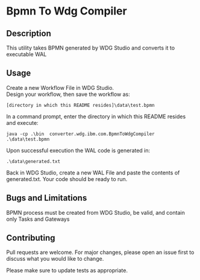 # Bpmn To Wdg Compiler

## Description

This utility takes BPMN generated by WDG Studio and converts it to executable WAL

## Usage

Create a new Workflow File in WDG Studio.  
Design your workflow, then save the workflow as:

```
[directory in which this README resides]\data\test.bpmn
```

In a command prompt, enter the directory in which this README resides and execute:

```
java -cp .\bin  converter.wdg.ibm.com.BpmnToWdgCompiler .\data\test.bpmn
```

Upon successful execution the WAL code is generated in:

```
.\data\generated.txt
```

Back in WDG Studio, create a new WAL File and paste the contents of generated.txt.
Your code should be ready to run.  

## Bugs and Limitations
BPMN process must be created from WDG Studio, be valid,  and contain only Tasks and Gateways

## Contributing
Pull requests are welcome. For major changes, please open an issue first to discuss what you would like to change.

Please make sure to update tests as appropriate.
